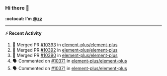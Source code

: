 ### Hi there 👋

**:octocat: I’m [@zz](https://github.com/holazz)**

---

**:zap: Recent Activity**

<!--START_SECTION:activity-->
1. 🎉 Merged PR [#10393](https://github.com/element-plus/element-plus/pull/10393) in [element-plus/element-plus](https://github.com/element-plus/element-plus)
2. 🎉 Merged PR [#10392](https://github.com/element-plus/element-plus/pull/10392) in [element-plus/element-plus](https://github.com/element-plus/element-plus)
3. 🎉 Merged PR [#10390](https://github.com/element-plus/element-plus/pull/10390) in [element-plus/element-plus](https://github.com/element-plus/element-plus)
4. 🗣 Commented on [#10371](https://github.com/element-plus/element-plus/issues/10371) in [element-plus/element-plus](https://github.com/element-plus/element-plus)
5. 🗣 Commented on [#10371](https://github.com/element-plus/element-plus/issues/10371) in [element-plus/element-plus](https://github.com/element-plus/element-plus)
<!--END_SECTION:activity-->
